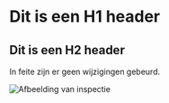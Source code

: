 # Dit is een H1 header

## Dit is een H2 header

In feite zijn er geen wijzigingen gebeurd.

![Afbeelding van inspectie](https://onderwijsinspectie.be/sites/default/files/Combilogo_onderwijsinspectie_site_1_0.png)
